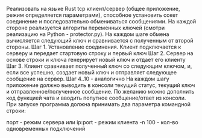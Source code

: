 Реализовать на языке Rust tcp клиент/сервер (общее приложение, режим определяется параметрами), способное установить сокет соединение и последовательно обмениваться сообщениями. На каждой стороне реализуется алгоритм переменных ключей (смотри реализацию на Python - protector.py). На каждом шаге обмена вычисляется следующий ключ и сравнивается с полученным от второй стороны. Шаг 1. Установление соединения. Клиент подключается к серверу и передает стартовую строку и первый ключ Шаг 2. Сервер на основе строки и ключа генерирует новый ключ и отдает его клиенту Шаг 3. Клиент сравнивает полученный ключ со следующим ключом, и, если все успешно, создает новый ключ и отправляет следующее сообщение на сервер. Шаг 4..10 - аналогично На каждом шагу приложение должно выводить в консоли текущий статус, текущий ключ и отправленное/полученное сообщение. По желанию можно дополнить код функцией чата и вводить попутное сообщение/ответ из консоли. При запуске программа должна принимать два параметра командной строки:

порт - режим сервера или ip:port - режим клиента
-n 100 - кол-во одновременных подключений
